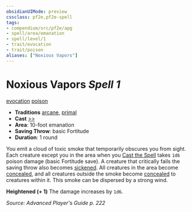```yaml
---
obsidianUIMode: preview
cssclass: pf2e,pf2e-spell
tags:
- compendium/src/pf2e/apg
- spell/area/emanation
- spell/level/1
- trait/evocation
- trait/poison
aliases: ["Noxious Vapors"]
---
```

# Noxious Vapors *Spell 1*   
[evocation](evocation.md "Evocation School Trait")  [poison](Reference/Rules/Traits/poison.md "Poison Effect Trait")  

- **Traditions** [arcane](arcane.md "Arcane Tradition Trait"), [primal](primal.md "Primal Tradition Trait")
- **Cast** [>>](chapter-9-playing-the-game.md#Actions "Two-Action") 
- **Area**: 10-foot emanation
- **Saving Throw**:  basic Fortitude
- **Duration**: 1 round

You emit a cloud of toxic smoke that temporarily obscures you from sight. Each creature except you in the area when you [Cast the Spell](cast-a-spell.md) takes `1d6` poison damage (basic Fortitude save). A creature that critically fails the saving throw also becomes [sickened](conditions.md#Sickened). All creatures in the area become [concealed](conditions.md#Concealed), and all creatures outside the smoke become [concealed](conditions.md#Concealed) to creatures within it. This smoke can be dispersed by a strong wind.

**Heightened (+ 1)** The damage increases by `1d6`.

*Source: Advanced Player's Guide p. 222*